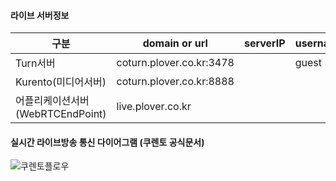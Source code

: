 #### 라이브 서버정보

| 구분                             | domain or url            | serverIP | username | credential  |
| -------------------------------- | ------------------------ | -------- | -------- | ----------- |
| Turn서버                         | coturn.plover.co.kr:3478 |          | guest    | ssafycoturn |
| Kurento(미디어서버)              | coturn.plover.co.kr:8888 |          |          |             |
| 어플리케이션서버(WebRTCEndPoint) | live.plover.co.kr        |          |          |             |

#### 실시간 라이브방송 통신 다이어그램 (쿠렌토 공식문서)

![쿠렌토플로우](https://user-images.githubusercontent.com/29282143/107236416-0bfa5e80-6a69-11eb-8cc0-1cfea5767322.png)
